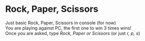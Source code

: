 # Rock, Paper, Scissors

Just basic Rock, Paper, Scissors in console (for now)  
You are playing against PC, the first one to win 3 times wins!  
Once you are asked, type *Rock, Paper or Scissors* (or just *r, p, s*)
